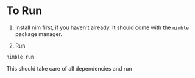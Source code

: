 # To Run
1. Install nim first, if you haven't already.
It should come with the `nimble` package manager.

2. Run
```sh
nimble run
```

This should take care of all dependencies and run
